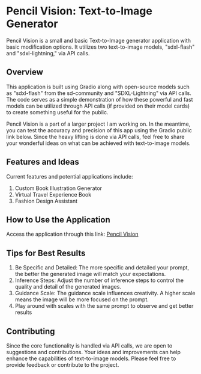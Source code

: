 # Pencil Vision: Text-to-Image Generator

Pencil Vision is a small and basic Text-to-Image generator application with basic modification options. It utilizes two text-to-image models, "sdxl-flash" and "sdxl-lightning," via API calls.

## Overview

This application is built using Gradio along with open-source models such as "sdxl-flash" from the sd-community and "SDXL-Lightning" via API calls. The code serves as a simple demonstration of how these powerful and fast models can be utilized through API calls (if provided on their model cards) to create something useful for the public.

Pencil Vision is a part of a larger project I am working on. In the meantime, you can test the accuracy and precision of this app using the Gradio public link below. Since the heavy lifting is done via API calls, feel free to share your wonderful ideas on what can be achieved with text-to-image models.

## Features and Ideas

Current features and potential applications include:

1) Custom Book Illustration Generator
2) Virtual Travel Experience Book
3) Fashion Design Assistant

## How to Use the Application

Access the application through this link: [Pencil Vision](https://huggingface.co/spaces/GastinoKuros/Pencil-Vision)

## Tips for Best Results
1) Be Specific and Detailed: The more specific and detailed your prompt, the better the generated image will match your expectations.
2) Inference Steps: Adjust the number of inference steps to control the quality and detail of the generated images.
3) Guidance Scale: The guidance scale influences creativity. A higher scale means the image will be more focused on the prompt.
4) Play around with scales with the same prompt to observe and get better results

## Contributing

Since the core functionality is handled via API calls, we are open to suggestions and contributions. Your ideas and improvements can help enhance the capabilities of text-to-image models. Please feel free to provide feedback or contribute to the project.

